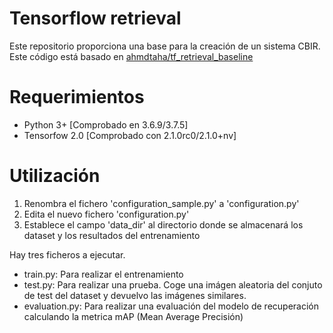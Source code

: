 #  Tensorflow retrieval

Este repositorio proporciona una base para la creación de un sistema CBIR.
Este código está basado en [ahmdtaha/tf_retrieval_baseline](https://github.com/ahmdtaha/tf_retrieval_baseline.git)


# Requerimientos

- Python 3+ [Comprobado en 3.6.9/3.7.5]
- Tensorfow 2.0 [Comprobado con 2.1.0rc0/2.1.0+nv]

# Utilización

1. Renombra el fichero 'configuration_sample.py' a 'configuration.py'
2. Edita el nuevo fichero 'configuration.py'
3. Establece el campo 'data_dir' al directorio donde se almacenará los dataset y los resultados del entrenamiento


Hay tres ficheros a ejecutar.

- train.py: Para realizar el entrenamiento
- test.py: Para realizar una prueba. Coge una imágen aleatoria del conjuto de test del dataset y devuelvo las imágenes similares.
- evaluation.py: Para realizar una evaluación del modelo de recuperación calculando la metrica mAP (Mean Average Precisión)
